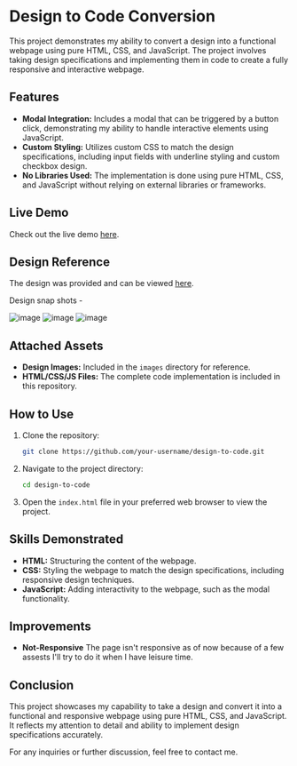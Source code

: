# Design to Code Conversion

This project demonstrates my ability to convert a design into a functional webpage using pure HTML, CSS, and JavaScript. The project involves taking design specifications and implementing them in code to create a fully responsive and interactive webpage.

## Features

- **Modal Integration:** Includes a modal that can be triggered by a button click, demonstrating my ability to handle interactive elements using JavaScript.
- **Custom Styling:** Utilizes custom CSS to match the design specifications, including input fields with underline styling and custom checkbox design.
- **No Libraries Used:** The implementation is done using pure HTML, CSS, and JavaScript without relying on external libraries or frameworks.

## Live Demo

Check out the live demo [here](https://design-to-code-t1.vercel.app/).

## Design Reference

The design was provided and can be viewed [here](https://xd.adobe.com/view/62beadb2-fac2-491b-90d9-5bc90d77ae70-37ed/specs/).

Design snap shots - 

![image](https://github.com/AritraLeo/Design-to-Code-T1/assets/103491935/ff643744-785e-435b-853c-e573082618a9)
![image](https://github.com/AritraLeo/Design-to-Code-T1/assets/103491935/ab10764d-7582-48ce-b983-c03d4023cb43)
![image](https://github.com/AritraLeo/Design-to-Code-T1/assets/103491935/df9d8b7a-85eb-4165-8df3-ef2e5dcbffc8)


## Attached Assets

- **Design Images:** Included in the `images` directory for reference.
- **HTML/CSS/JS Files:** The complete code implementation is included in this repository.

## How to Use

1. Clone the repository:
    ```sh
    git clone https://github.com/your-username/design-to-code.git
    ```
2. Navigate to the project directory:
    ```sh
    cd design-to-code
    ```
3. Open the `index.html` file in your preferred web browser to view the project.

## Skills Demonstrated

- **HTML:** Structuring the content of the webpage.
- **CSS:** Styling the webpage to match the design specifications, including responsive design techniques.
- **JavaScript:** Adding interactivity to the webpage, such as the modal functionality.

## Improvements 

- **Not-Responsive** The page isn't responsive as of now because of a few assests I'll try to do it when I have leisure time.

## Conclusion

This project showcases my capability to take a design and convert it into a functional and responsive webpage using pure HTML, CSS, and JavaScript. It reflects my attention to detail and ability to implement design specifications accurately.

For any inquiries or further discussion, feel free to contact me.
